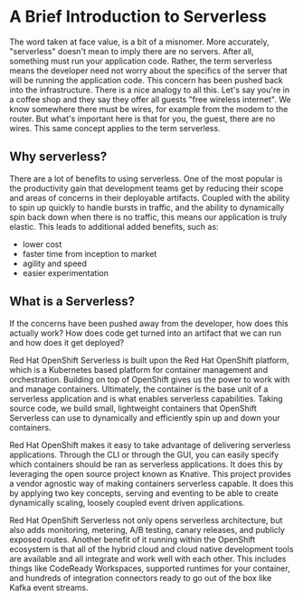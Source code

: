 # A Brief Introduction to Serverless
The word taken at face value, is a bit of a misnomer.  More accurately, "serverless" doesn't mean to imply there are no servers.  After all, something must run your application code.  Rather, the term serverless means the developer need not worry about the specifics of the server that will be running the application code.  This concern has been pushed back into the infrastructure.
There is a nice analogy to all this.  Let's say you're in a coffee shop and they say they offer all guests "free wireless internet".  We know somewhere there must be wires, for example from the modem to the router.  But what's important here is that for you, the guest, there are no wires.  This same concept applies to the term serverless.

## Why serverless?
There are a lot of benefits to using serverless. One of the most popular is the productivity gain that development teams get by reducing their scope and areas of concerns in their deployable artifacts.  Coupled with the ability to spin up quickly to handle bursts in traffic, and the ability to dynamically spin back down when there is no traffic, this means our application is truly elastic.  This leads to additional added benefits, such as:

* lower cost
* faster time from inception to market
* agility and speed
* easier experimentation

## What is a Serverless?
If the concerns have been pushed away from the developer, how does this actually work?  How does code get turned into an artifact that we can run and how does it get deployed?

Red Hat OpenShift Serverless is built upon the Red Hat OpenShift platform, which is a Kubernetes based platform for container management and orchestration.  Building on top of OpenShift gives us the power to work with and manage containers.  Ultimately, the container is the base unit of a serverless application and is what enables serverless capabilities.  Taking source code, we build small, lightweight containers that OpenShift Serverless can use to dynamically and efficiently spin up and down your containers.

Red Hat OpenShift makes it easy to take advantage of delivering serverless applications. Through the CLI or through the GUI, you can easily specify which containers should be ran as serverless applications.  It does this by leveraging the open source project known as Knative.  This project provides a vendor agnostic way of making containers serverless capable.  It does this by applying two key concepts, serving and eventing to be able to create dynamically scaling, loosely coupled event driven applications.

Red Hat OpenShift Serverless not only opens serverless architecture, but also adds monitoring, metering, A/B testing, canary releases, and publicly exposed routes.  Another benefit of it running within the OpenShift ecosystem is that all of the hybrid cloud and cloud native development tools are available and all integrate and work well with each other.  This includes things like CodeReady Workspaces, supported runtimes for your container, and hundreds of integration connectors ready to go out of the box like Kafka event streams.
